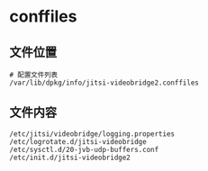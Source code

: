 # conffiles

## 文件位置

```
# 配置文件列表
/var/lib/dpkg/info/jitsi-videobridge2.conffiles
```

## 文件内容

```
/etc/jitsi/videobridge/logging.properties
/etc/logrotate.d/jitsi-videobridge
/etc/sysctl.d/20-jvb-udp-buffers.conf
/etc/init.d/jitsi-videobridge2
```
